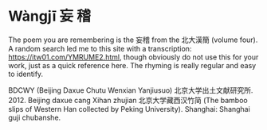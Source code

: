 # Wàngjī 妄 稽

The poem you are remembering is the 妄稽 from the 北大漢簡 (volume four). A random search led me to this site with a transcription: https://itw01.com/YMRUME2.html, though obviously do not use this for your work, just as a quick reference here. The rhyming is really regular and easy to identify.

BDCWY (Beijing Daxue Chutu Wenxian Yanjiusuo) 北京大学出土文献研究所. 2012. Beijing daxue cang Xihan zhujian 北京大学藏西汉竹简 (The bamboo slips of Western Han collected by Peking University). Shanghai: Shanghai guji chubanshe.
